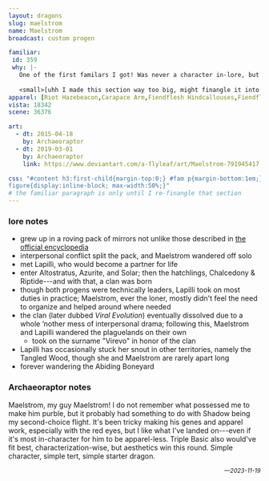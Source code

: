 ```yaml
---
layout: dragons
slug: maelstrom
name: Maelstrom
broadcast: custom progen

familiar:
 id: 359
 why: |-
   One of the first familars I got! Was never a character in-lore, but it stuck.
   
   <small>[uhh I made this section way too big, might finangle it into one row with the stats later]</small>
apparel: [Riot Hazebeacon,Carapace Arm,Fiendflesh Hindcallouses,Fiendflesh Tailspine,Cartographer]
vista: 18342
scene: 36376

art:
  - dt: 2015-04-18
    by: Archaeoraptor
  - dt: 2019-03-01
    by: Archaeoraptor
    link: https://www.deviantart.com/a-flyleaf/art/Maelstrom-791945417

css: "#content h3:first-child{margin-top:0;} #fam p{margin-bottom:1em;}
figure{display:inline-block; max-width:50%;}"
# the familiar paragraph is only until I re-finangle that section
---
```

### lore notes
- grew up in a roving pack of mirrors not unlike those described in [the official encyclopedia](https://www1.flightrising.com/wiki/wiki/article/mirror-dragons)
- interpersonal conflict split the pack, and Maelstrom wandered off solo
- met Lapilli<!--link TBA-->, who would become a partner for life
- enter Altostratus, Azurite, and Solar; then the hatchlings, Chalcedony & Riptide---and with that, a clan was born
- though both progens were technically leaders, Lapilli took on most duties in practice; Maelstrom, ever the loner, mostly didn't feel the need to organize and helped around where needed
- the clan (later dubbed <i>Viral&nbsp;Evolution</i>) eventually dissolved due to a whole ’nother mess of interpersonal drama; following this, Maelstrom and Lapilli wandered the plaguelands on their own
	- took on the surname "Virevo" in honor of the clan
- Lapilli has occasionally stuck her snout in other territories, namely the Tangled&nbsp;Wood, though she and Maelstrom are rarely apart long
- forever wandering the Abiding&nbsp;Boneyard

### Archaeoraptor notes
Maelstrom, my guy Maelstrom! I do not remember what possessed me to make him purble, but it probably had something to do with Shadow being my second-choice flight. It's been tricky making his genes and apparel work, especially with the red eyes, but I like what I've landed on---even if it's most in-character for him to be apparel-less. Triple Basic also would've fit best, characterization-wise, but aesthetics win this round. Simple character, simple tert, simple starter dragon.

<div style="text-align:right;"><i><small>—2023-11-19</small></i></div>